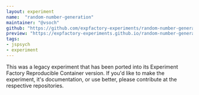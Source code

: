 ```yaml
---
layout: experiment
name:  "random-number-generation"
maintainer: "@vsoch"
github: "https://github.com/expfactory-experiments/random-number-generation"
preview: "https://expfactory-experiments.github.io/random-number-generation"
tags:
- jspsych
- experiment
---
```


This was a legacy experiment that has been ported into its Experiment Factory Reproducible Container version. If you'd like to make the experiment, it's documentation, or use better, please contribute at the respective repositories.
